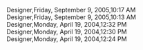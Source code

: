 ﻿Designer,Friday, September 9, 2005,10:17 AM  Designer,Friday, September 9, 2005,10:13 AM  Designer,Monday, April 19, 2004,12:32 PM  Designer,Monday, April 19, 2004,12:30 PM  Designer,Monday, April 19, 2004,12:24 PM